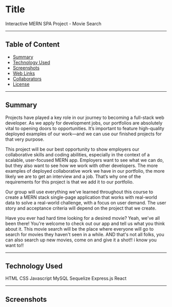 # Title
Interactive MERN SPA Project - Movie Search

---

## Table of Content
* [Summary](#summary)
* [Technology Used](#technologies)
* [Screenshots](#images)
* [Web Links](#links)
* [Collaborators](#collaborators)
* [License](#license)

---

## Summary
Projects have played a key role in our journey to becoming a full-stack web developer. As we apply for development jobs, our portfolios are absolutely vital to opening doors to opportunities. It’s important to feature high-quality deployed examples of our work—and we can use our finished projects for that very purpose.

This project will be our best opportunity to show employers our collaborative skills and coding abilities, especially in the context of a scalable, user-focused MERN app. Employers want to see what we can do, but they also want to see how we work with other developers. The more examples of deployed collaborative work we have in our portfolio, the more likely we are to get an interview and a job. That’s why one of the requirements for this project is that we add it to our portfolio.

Our group will use everything we’ve learned throughout this course to create a MERN stack single-page application that works with real-world data to solve a real-world challenge, with a focus on user demand. The user story and acceptance criteria will depend on the project that we create.

Have you ever had hard time looking for a desired movie? Yeah, we've all been there! You're welcome to check out our app and tell us what you think about it. This movie search will be the place where everyone will go to search for movies they haven't seen in a while. AND that's not all folks, you can also search up new movies, come on and give it a shot!! i know you want to!!

---

## Technology Used
HTML
CSS
Javascript
MySQL
Sequelize
Express.js
React

---

## Screenshots
